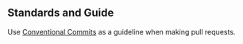 ## Standards and Guide
Use [Conventional Commits](https://www.conventionalcommits.org/en/v1.0.0/) as a guideline when making pull requests.
